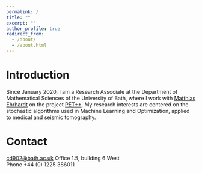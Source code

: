 ```yaml
---
permalink: /
title: ""
excerpt: ""
author_profile: true
redirect_from: 
  - /about/
  - /about.html
---
```


# Introduction

Since January 2020, I am a Research Associate at the Department of Mathematical Sciences of the University of Bath, where I work with [Matthias Ehrhardt](https://mehrhardt.github.io/index.html) on the project [PET++](https://petpp.github.io). My  research interests are centered on the stochastic algorithms used in Machine Learning and Optimization, applied to medical and seismic tomography.

# Contact

cd902@bath.ac.uk
Office 1.5, building 6 West    
Phone +44 (0) 1225 386011

